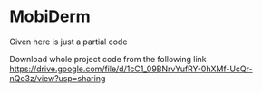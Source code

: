# MobiDerm

Given here is just a partial code

Download whole project code from the following link
https://drive.google.com/file/d/1cC1_09BNrvYufRY-0hXMf-UcQr-nQo3z/view?usp=sharing
